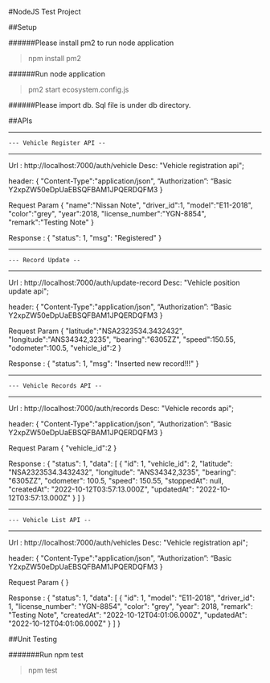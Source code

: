 #NodeJS Test Project

##Setup

######Please install pm2 to run node application

>npm install pm2

######Run node application

>pm2 start ecosystem.config.js

######Please import db. Sql file is under db directory.

##APIs

--------------------------------------------
	--- Vehicle Register API --
--------------------------------------------

Url : http://localhost:7000/auth/vehicle
Desc: "Vehicle registration api";

header: {
    "Content-Type":"application/json",
    “Authorization”: “Basic Y2xpZW50eDpUaEBSQFBAM1JPQERDQFM3
}

Request Param {
   "name":"Nissan Note",
   "driver_id":1,
   "model":"E11-2018",
   "color":"grey",
   "year":2018,
   "license_number":"YGN-8854",
   "remark":"Testing Note"
}

Response : {
    "status": 1,
    "msg": "Registered"
}

--------------------------------------------
	--- Record Update --
--------------------------------------------

Url : http://localhost:7000/auth/update-record
Desc: "Vehicle position update api";

header: {
    "Content-Type":"application/json",
    “Authorization”: “Basic Y2xpZW50eDpUaEBSQFBAM1JPQERDQFM3
}

Request Param {
   "latitude":"NSA2323534.3432432",
   "longitude":"ANS34342,3235",
   "bearing":"6305ZZ",
   "speed":150.55,
   "odometer":100.5,
   "vehicle_id":2
}

Response : {
    "status": 1,
    "msg": "Inserted new record!!!"
}


--------------------------------------------
	--- Vehicle Records API --
--------------------------------------------

Url : http://localhost:7000/auth/records
Desc: "Vehicle records api";

header: {
    "Content-Type":"application/json",
    “Authorization”: “Basic Y2xpZW50eDpUaEBSQFBAM1JPQERDQFM3
}

Request Param {
  "vehicle_id":2
}

Response : {
    "status": 1,
    "data": [
        {
            "id": 1,
            "vehicle_id": 2,
            "latitude": "NSA2323534.3432432",
            "longitude": "ANS34342,3235",
            "bearing": "6305ZZ",
            "odometer": 100.5,
            "speed": 150.55,
            "stoppedAt": null,
            "createdAt": "2022-10-12T03:57:13.000Z",
            "updatedAt": "2022-10-12T03:57:13.000Z"
        }
    ]
}

--------------------------------------------
	--- Vehicle List API --
--------------------------------------------

Url : http://localhost:7000/auth/vehicles
Desc: "Vehicle registration api";

header: {
    "Content-Type":"application/json",
    “Authorization”: “Basic Y2xpZW50eDpUaEBSQFBAM1JPQERDQFM3
}

Request Param {
}

Response : {
    "status": 1,
    "data": [
        {
            "id": 1,
            "model": "E11-2018",
            "driver_id": 1,
            "license_number": "YGN-8854",
            "color": "grey",
            "year": 2018,
            "remark": "Testing Note",
            "createdAt": "2022-10-12T04:01:06.000Z",
            "updatedAt": "2022-10-12T04:01:06.000Z"
        }
    ]
}


##Unit Testing

#######Run npm test
>npm test